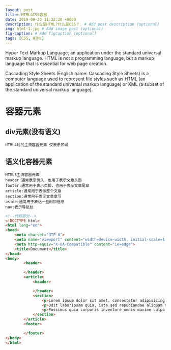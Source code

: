 ```yaml
---
layout: post
title: HTML&CSS容器
date: 2019-08-20 11:32:20 +0000
description: 什么是HTML?什么是CSS？. # Add post description (optional)
img: html-1.jpg # Add image post (optional)
fig-caption: # Add figcaption (optional)
tags: [CSS, HTML]
---
```

Hyper Text Markup Language, an application under the standard universal markup language. HTML is not a programming language, but a markup language that is essential for web page creation.

Cascading Style Sheets (English name: Cascading Style Sheets) is a computer language used to represent file styles such as HTML (an application of the standard universal markup language) or XML (a subset of the standard universal markup language).

# 容器元素

## div元素(没有语义)
    HTML4时的主流容器元素 仅表示区域
## 语义化容器元素
    HTML5主流容器元素
    header:通常表示页头，也用于表示文章头部
    footer:通常用于表示页脚，也用于表示文章尾部
    article:通常用于表示整个文章
    section:通常用于表示文章章节
    aside:通常用于表达一些附加信息
    nav:表示导航栏

```html
<!--代码部分-->
<!DOCTYPE html>
<html lang="en">
<head>
    <meta charset="UTF-8">
    <meta name="viewport" content="width=device-width, initial-scale=1.0">
    <meta http-equiv="X-UA-Compatible" content="ie=edge">
    <title>Document</title>
</head>
<body>
        <header>

        </header>
        <article>
            <header>

            </header>
            <section>
                <p>Lorem ipsum dolor sit amet, consectetur adipisicing elit. Aliquid nesciunt delectus sed cupiditate possimus, soluta mollitia dolor, dolorem temporibus expedita reprehenderit itaque ducimus est quia praesentium modi. Laboriosam, cum? Debitis!</p>
                <p>Odit laboriosam quis, iste sed repudiandae aliquam magnam optio voluptate maiores libero fugit rem ad nesciunt voluptatum voluptatibus repellat labore. Optio tenetur similique, harum ab debitis quaerat? Fugiat, tenetur perspiciatis.</p>
                <p>Possimus quia corporis inventore omnis maxime culpa itaque earum nobis nam esse quibusdam alias unde, est voluptatem ducimus libero. Ab dolorem omnis qui nobis inventore incidunt laborum tenetur, at vitae.</p>
            </section>
        </article>
        <footer>

        </footer>
</body>
</html>
```